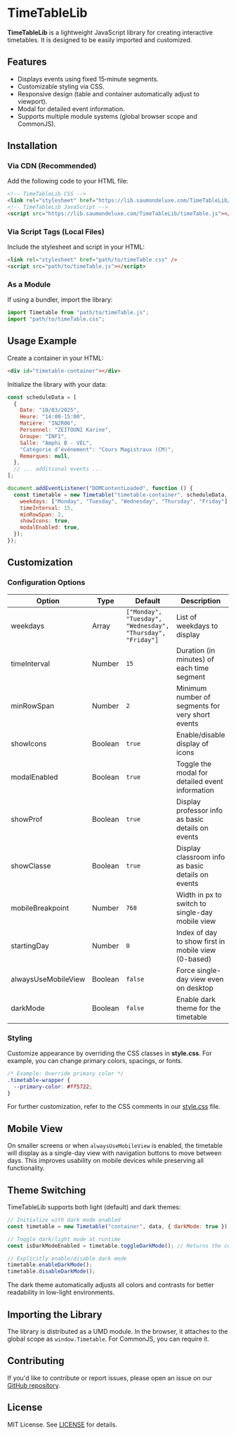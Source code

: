 # TimeTableLib

**TimeTableLib** is a lightweight JavaScript library for creating interactive timetables. It is designed to be easily imported and customized.

## Features

- Displays events using fixed 15‑minute segments.
- Customizable styling via CSS.
- Responsive design (table and container automatically adjust to viewport).
- Modal for detailed event information.
- Supports multiple module systems (global browser scope and CommonJS).

## Installation

### Via CDN (Recommended)

Add the following code to your HTML file:

```html
<!-- TimeTableLib CSS -->
<link rel="stylesheet" href="https://lib.saumondeluxe.com/TimeTableLib/timeTable.css" />
<!-- TimeTableLib JavaScript -->
<script src="https://lib.saumondeluxe.com/TimeTableLib/timeTable.js"></script>
```

### Via Script Tags (Local Files)

Include the stylesheet and script in your HTML:

```html
<link rel="stylesheet" href="path/to/timeTable.css" />
<script src="path/to/timeTable.js"></script>
```

### As a Module

If using a bundler, import the library:

```javascript
import Timetable from "path/to/timeTable.js";
import "path/to/timeTable.css";
```

## Usage Example

Create a container in your HTML:

```html
<div id="timetable-container"></div>
```

Initialize the library with your data:

```javascript
const scheduleData = [
  {
    Date: "10/03/2025",
    Heure: "14:00-15:00",
    Matière: "IN2R06",
    Personnel: "ZEITOUNI Karine",
    Groupe: "INF1",
    Salle: "Amphi B - VEL",
    "Catégorie d’événement": "Cours Magistraux (CM)",
    Remarques: null,
  },
  // ... additional events ...
];

document.addEventListener("DOMContentLoaded", function () {
  const timetable = new Timetable("timetable-container", scheduleData, {
    weekdays: ["Monday", "Tuesday", "Wednesday", "Thursday", "Friday"],
    timeInterval: 15,
    minRowSpan: 2,
    showIcons: true,
    modalEnabled: true,
  });
});
```

## Customization

### Configuration Options

| Option            | Type    | Default                                                    | Description                                               |
|-------------------|---------|------------------------------------------------------------|-----------------------------------------------------------|
| weekdays          | Array   | `["Monday", "Tuesday", "Wednesday", "Thursday", "Friday"]` | List of weekdays to display                               |
| timeInterval      | Number  | `15`                                                       | Duration (in minutes) of each time segment                |
| minRowSpan        | Number  | `2`                                                        | Minimum number of segments for very short events          |
| showIcons         | Boolean | `true`                                                     | Enable/disable display of icons                           |
| modalEnabled      | Boolean | `true`                                                     | Toggle the modal for detailed event information           |
| showProf          | Boolean | `true`                                                     | Display professor info as basic details on events         |
| showClasse        | Boolean | `true`                                                     | Display classroom info as basic details on events         |
| mobileBreakpoint  | Number  | `768`                                                      | Width in px to switch to single-day mobile view           |
| startingDay       | Number  | `0`                                                        | Index of day to show first in mobile view (0-based)       |
| alwaysUseMobileView | Boolean | `false`                                                  | Force single-day view even on desktop                     |
| darkMode          | Boolean | `false`                                                    | Enable dark theme for the timetable                       |

### Styling

Customize appearance by overriding the CSS classes in **style.css**. For example, you can change primary colors, spacings, or fonts.

```css
/* Example: Override primary color */
.timetable-wrapper {
  --primary-color: #ff5722;
}
```

For further customization, refer to the CSS comments in our [style.css](./style.css) file.

## Mobile View

On smaller screens or when `alwaysUseMobileView` is enabled, the timetable will display as a single-day view with navigation buttons to move between days. This improves usability on mobile devices while preserving all functionality.

## Theme Switching

TimeTableLib supports both light (default) and dark themes:

```javascript
// Initialize with dark mode enabled
const timetable = new Timetable("container", data, { darkMode: true });

// Toggle dark/light mode at runtime
const isDarkModeEnabled = timetable.toggleDarkMode(); // Returns the current state after toggling

// Explicitly enable/disable dark mode
timetable.enableDarkMode();
timetable.disableDarkMode();
```

The dark theme automatically adjusts all colors and contrasts for better readability in low-light environments.

## Importing the Library

The library is distributed as a UMD module. In the browser, it attaches to the global scope as `window.Timetable`. For CommonJS, you can require it.

## Contributing

If you'd like to contribute or report issues, please open an issue on our [GitHub repository](https://github.com/shadowforce78/TimeTableLib).

## License

MIT License. See [LICENSE](./LICENSE) for details.
